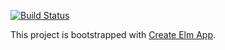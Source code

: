 [![Build Status](https://travis-ci.org/battermann/Luigi.svg?branch=develop)](https://travis-ci.org/battermann/Luigi)

This project is bootstrapped with [Create Elm App](https://github.com/halfzebra/create-elm-app).
